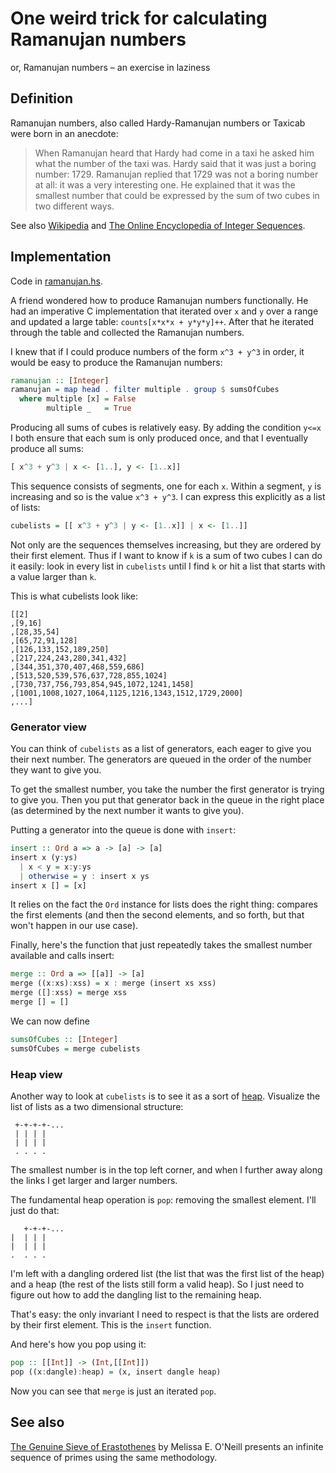 # One weird trick for calculating Ramanujan numbers

or, Ramanujan numbers – an exercise in laziness

## Definition

Ramanujan numbers, also called Hardy-Ramanujan numbers or Taxicab
were born in an anecdote:

> When Ramanujan heard that Hardy had come in a taxi he asked him what
> the number of the taxi was. Hardy said that it was just a boring
> number: 1729. Ramanujan replied that 1729 was not a boring number at
> all: it was a very interesting one. He explained that it was the
> smallest number that could be expressed by the sum of two cubes in
> two different ways.

See also
[Wikipedia](https://en.wikipedia.org/wiki/Taxicab_number)
and
[The Online Encyclopedia of Integer Sequences](http://oeis.org/wiki/Hardy%E2%80%93Ramanujan_numbers).

## Implementation

Code in [ramanujan.hs](ramanujan.hs).

A friend wondered how to produce Ramanujan numbers functionally. He
had an imperative C implementation that iterated over `x` and `y` over
a range and updated a large table: `counts[x*x*x + y*y*y]++`. After
that he iterated through the table and collected the Ramanujan
numbers.

I knew that if I could produce numbers of the form `x^3 + y^3` in
order, it would be easy to produce the Ramanujan numbers:

```haskell
ramanujan :: [Integer]
ramanujan = map head . filter multiple . group $ sumsOfCubes
  where multiple [x] = False
        multiple _   = True
```

Producing all sums of cubes is relatively easy. By adding the
condition `y<=x` I both ensure that each sum is only produced once,
and that I eventually produce all sums:

```haskell
[ x^3 + y^3 | x <- [1..], y <- [1..x]]
```

This sequence consists of segments, one for each `x`. Within a
segment, `y` is increasing and so is the value `x^3 + y^3`. I can
express this explicitly as a list of lists:

```haskell
cubelists = [[ x^3 + y^3 | y <- [1..x]] | x <- [1..]]
```

Not only are the sequences themselves increasing, but they are ordered
by their first element. Thus if I want to know if `k` is a sum of two
cubes I can do it easily: look in every list in `cubelists` until I
find `k` or hit a list that starts with a value larger than `k`.

This is what cubelists look like:

```
[[2]
,[9,16]
,[28,35,54]
,[65,72,91,128]
,[126,133,152,189,250]
,[217,224,243,280,341,432]
,[344,351,370,407,468,559,686]
,[513,520,539,576,637,728,855,1024]
,[730,737,756,793,854,945,1072,1241,1458]
,[1001,1008,1027,1064,1125,1216,1343,1512,1729,2000]
,...]
```

### Generator view

You can think of `cubelists` as a list of generators, each eager to
give you their next number. The generators are queued in the order of
the number they want to give you.

To get the smallest number, you take the number the first generator is
trying to give you. Then you put that generator back in the queue in
the right place (as determined by the next number it wants to give
you).

Putting a generator into the queue is done with `insert`:

```haskell
insert :: Ord a => a -> [a] -> [a]
insert x (y:ys)
  | x < y = x:y:ys
  | otherwise = y : insert x ys
insert x [] = [x]
```

It relies on the fact the `Ord` instance for lists does the right
thing: compares the first elements (and then the second elements, and
so forth, but that won't happen in our use case).

Finally, here's the function that just repeatedly takes the smallest
number available and calls insert:

```haskell
merge :: Ord a => [[a]] -> [a]
merge ((x:xs):xss) = x : merge (insert xs xss)
merge ([]:xss) = merge xss
merge [] = []
```

We can now define

```haskell
sumsOfCubes :: [Integer]
sumsOfCubes = merge cubelists
```

### Heap view

Another way to look at `cubelists` is to see it as a sort of
[heap](https://en.wikipedia.org/wiki/Heap_(data_structure)).
Visualize the list of lists as a two dimensional structure:

```
 +-+-+-+-...
 | | | |
 | | | |
 . . . .
```

The smallest number is in the top left corner, and when I further away
along the links I get larger and larger numbers.

The fundamental heap operation is `pop`: removing the smallest
element. I'll just do that:

```
   +-+-+-...
|  | | |
|  | | |
.  . . .
```

I'm left with a dangling ordered list (the list that was the first
list of the heap) and a heap (the rest of the lists still form a valid
heap). So I just need to figure out how to add the dangling list to
the remaining heap.

That's easy: the only invariant I need to respect is that the lists
are ordered by their first element. This is the `insert` function.

And here's how you pop using it:

```haskell
pop :: [[Int]] -> (Int,[[Int]])
pop ((x:dangle):heap) = (x, insert dangle heap)
```

Now you can see that `merge` is just an iterated `pop`.

## See also

[The Genuine Sieve of
Erastothenes](https://www.cs.hmc.edu/~oneill/papers/Sieve-JFP.pdf) by
Melissa E. O'Neill presents an infinite sequence of primes using the
same methodology.